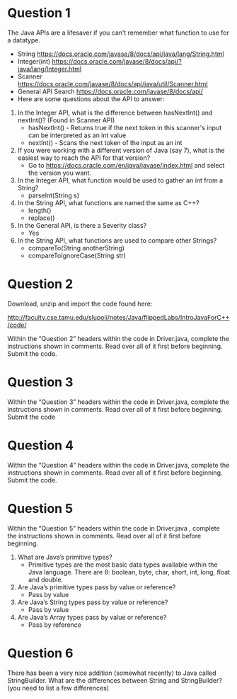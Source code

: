 # Question 1
	
The Java APIs are a lifesaver if you can’t remember what function to use for a datatype. 

* String https://docs.oracle.com/javase/8/docs/api/java/lang/String.html
* Integer(int) https://docs.oracle.com/javase/8/docs/api/?java/lang/Integer.html 
* Scanner https://docs.oracle.com/javase/8/docs/api/java/util/Scanner.html
* General API Search https://docs.oracle.com/javase/8/docs/api/
* Here are some questions about the API to answer:

1. In the Integer API, what is the difference between hasNextInt() and nextInt()? (Found in Scanner API)
	* hasNextInt() - Returns true if the next token in this scanner's input can be interpreted as an int value
	* nextInt() - Scans the next token of the input as an int
2. If you were working with a different version of Java (say 7), what is the easiest way to reach the API for that version?
	* Go to https://docs.oracle.com/en/java/javase/index.html and select the version you want.
3. In the Integer API, what function would be used to gather an int from a String?
	* parseInt(String s)
4. In the String API, what functions are named the same as C++?
	* length()
	* replace()
5. In the General API, is there a Severity class?
	* Yes
6. In the String API, what functions are used to compare other Strings?
	* compareTo(String anotherString)
	* compareToIgnoreCase(String str)
		
					
# Question 2
	
Download, unzip and import the code found here:

http://faculty.cse.tamu.edu/slupoli/notes/Java/flippedLabs/IntroJavaForC++/code/

Within the “Question 2” headers within the code in Driver.java, complete the instructions shown in comments. Read over all of it first before beginning. 
Submit the code.			
					

# Question 3
	
Within the “Question 3” headers within the code in Driver.java, complete the instructions shown in comments. Read over all of it first before beginning. 
Submit the code			
					
# Question 4
	
Within the “Question 4” headers within the code in Driver.java, complete the instructions shown in comments. Read over all of it first before beginning. 
Submit the code.			
					
# Question 5
	
Within the “Question 5” headers within the code in Driver.java , complete the instructions shown in comments. Read over all of it first before beginning.
1. What are Java’s primitive types?
	* Primitive types are the most basic data types available within the Java language. There are 8: boolean, byte, char, short, int, long, float and double.
2. Are Java’s primitive types pass by value or reference?
	* Pass by value
3. Are Java’s String types pass by value or reference?
	* Pass by value
4. Are Java’s Array types pass by value or reference?			
	* Pass by reference

# Question 6
	
There has been a very nice addition (somewhat recently) to Java called StringBuilder. 
What are the differences between String and StringBuilder? (you need to list a few differences)			
					

